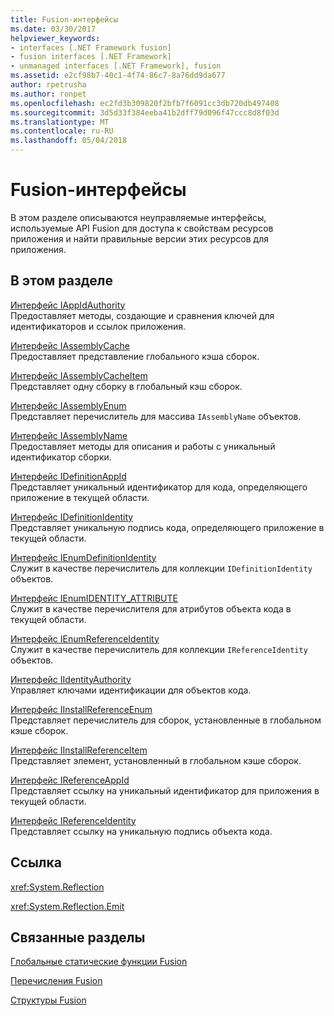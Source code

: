 ```yaml
---
title: Fusion-интерфейсы
ms.date: 03/30/2017
helpviewer_keywords:
- interfaces [.NET Framework fusion]
- fusion interfaces [.NET Framework]
- unmanaged interfaces [.NET Framework], fusion
ms.assetid: e2cf98b7-40c1-4f74-86c7-8a76dd9da677
author: rpetrusha
ms.author: ronpet
ms.openlocfilehash: ec2fd3b309820f2bfb7f6091cc3db720db497408
ms.sourcegitcommit: 3d5d33f384eeba41b2dff79d096f47ccc8d8f03d
ms.translationtype: MT
ms.contentlocale: ru-RU
ms.lasthandoff: 05/04/2018
---
```

# <a name="fusion-interfaces"></a>Fusion-интерфейсы
В этом разделе описываются неуправляемые интерфейсы, используемые API Fusion для доступа к свойствам ресурсов приложения и найти правильные версии этих ресурсов для приложения.  
  
## <a name="in-this-section"></a>В этом разделе  
 [Интерфейс IAppIdAuthority](../../../../docs/framework/unmanaged-api/fusion/iappidauthority-interface.md)  
 Предоставляет методы, создающие и сравнения ключей для идентификаторов и ссылок приложения.  
  
 [Интерфейс IAssemblyCache](../../../../docs/framework/unmanaged-api/fusion/iassemblycache-interface.md)  
 Предоставляет представление глобального кэша сборок.  
  
 [Интерфейс IAssemblyCacheItem](../../../../docs/framework/unmanaged-api/fusion/iassemblycacheitem-interface.md)  
 Представляет одну сборку в глобальный кэш сборок.  
  
 [Интерфейс IAssemblyEnum](../../../../docs/framework/unmanaged-api/fusion/iassemblyenum-interface.md)  
 Представляет перечислитель для массива `IAssemblyName` объектов.  
  
 [Интерфейс IAssemblyName](../../../../docs/framework/unmanaged-api/fusion/iassemblyname-interface.md)  
 Предоставляет методы для описания и работы с уникальный идентификатор сборки.  
  
 [Интерфейс IDefinitionAppId](../../../../docs/framework/unmanaged-api/fusion/idefinitionappid-interface.md)  
 Представляет уникальный идентификатор для кода, определяющего приложение в текущей области.  
  
 [Интерфейс IDefinitionIdentity](../../../../docs/framework/unmanaged-api/fusion/idefinitionidentity-interface.md)  
 Представляет уникальную подпись кода, определяющего приложение в текущей области.  
  
 [Интерфейс IEnumDefinitionIdentity](../../../../docs/framework/unmanaged-api/fusion/ienumdefinitionidentity-interface.md)  
 Служит в качестве перечислитель для коллекции `IDefinitionIdentity` объектов.  
  
 [Интерфейс IEnumIDENTITY_ATTRIBUTE](../../../../docs/framework/unmanaged-api/fusion/ienumidentity-attribute-interface.md)  
 Служит в качестве перечислителя для атрибутов объекта кода в текущей области.  
  
 [Интерфейс IEnumReferenceIdentity](../../../../docs/framework/unmanaged-api/fusion/ienumreferenceidentity-interface.md)  
 Служит в качестве перечислитель для коллекции `IReferenceIdentity` объектов.  
  
 [Интерфейс IIdentityAuthority](../../../../docs/framework/unmanaged-api/fusion/iidentityauthority-interface.md)  
 Управляет ключами идентификации для объектов кода.  
  
 [Интерфейс IInstallReferenceEnum](../../../../docs/framework/unmanaged-api/fusion/iinstallreferenceenum-interface.md)  
 Представляет перечислитель для сборок, установленные в глобальном кэше сборок.  
  
 [Интерфейс IInstallReferenceItem](../../../../docs/framework/unmanaged-api/fusion/iinstallreferenceitem-interface.md)  
 Представляет элемент, установленный в глобальном кэше сборок.  
  
 [Интерфейс IReferenceAppId](../../../../docs/framework/unmanaged-api/fusion/ireferenceappid-interface.md)  
 Представляет ссылку на уникальный идентификатор для приложения в текущей области.  
  
 [Интерфейс IReferenceIdentity](../../../../docs/framework/unmanaged-api/fusion/ireferenceidentity-interface.md)  
 Представляет ссылку на уникальную подпись объекта кода.  
  
## <a name="reference"></a>Ссылка  
 <xref:System.Reflection>  
  
 <xref:System.Reflection.Emit>  
  
## <a name="related-sections"></a>Связанные разделы  
 [Глобальные статические функции Fusion](../../../../docs/framework/unmanaged-api/fusion/fusion-global-static-functions.md)  
  
 [Перечисления Fusion](../../../../docs/framework/unmanaged-api/fusion/fusion-enumerations.md)  
  
 [Структуры Fusion](../../../../docs/framework/unmanaged-api/fusion/fusion-structures.md)
